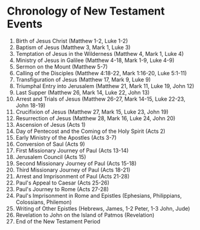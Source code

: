 # Chronology of New Testament Events

1. Birth of Jesus Christ (Matthew 1-2, Luke 1-2)
2. Baptism of Jesus (Matthew 3, Mark 1, Luke 3)
3. Temptation of Jesus in the Wilderness (Matthew 4, Mark 1, Luke 4)
4. Ministry of Jesus in Galilee (Matthew 4-18, Mark 1-9, Luke 4-9)
5. Sermon on the Mount (Matthew 5-7)
6. Calling of the Disciples (Matthew 4:18-22, Mark 1:16-20, Luke 5:1-11)
7. Transfiguration of Jesus (Matthew 17, Mark 9, Luke 9)
8. Triumphal Entry into Jerusalem (Matthew 21, Mark 11, Luke 19, John 12)
9. Last Supper (Matthew 26, Mark 14, Luke 22, John 13)
10. Arrest and Trials of Jesus (Matthew 26-27, Mark 14-15, Luke 22-23, John 18-19)
11. Crucifixion of Jesus (Matthew 27, Mark 15, Luke 23, John 19)
12. Resurrection of Jesus (Matthew 28, Mark 16, Luke 24, John 20)
13. Ascension of Jesus (Acts 1)
14. Day of Pentecost and the Coming of the Holy Spirit (Acts 2)
15. Early Ministry of the Apostles (Acts 3-7)
16. Conversion of Saul (Acts 9)
17. First Missionary Journey of Paul (Acts 13-14)
18. Jerusalem Council (Acts 15)
19. Second Missionary Journey of Paul (Acts 15-18)
20. Third Missionary Journey of Paul (Acts 18-21)
21. Arrest and Imprisonment of Paul (Acts 21-28)
22. Paul's Appeal to Caesar (Acts 25-26)
23. Paul's Journey to Rome (Acts 27-28)
24. Paul's Imprisonment in Rome and Epistles (Ephesians, Philippians, Colossians, Philemon)
25. Writing of Other Epistles (Hebrews, James, 1-2 Peter, 1-3 John, Jude)
26. Revelation to John on the Island of Patmos (Revelation)
27. End of the New Testament Period
